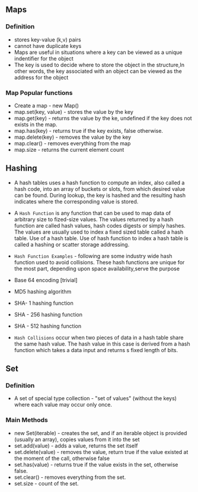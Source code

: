 ## Maps

### Definition
- stores key-value (k,v) pairs
- cannot have duplicate keys
- Maps are useful in situations where a key can be viewed as a unique indentifier for the object 
- The key is used to decide where to store the object in the structure,In other words, the key associated with an object can be viewed as the address for the object

### Map Popular functions
- Create a map - new Map()
- map.set(key, value) - stores the value by the key
- map.get(key) - returns the value by the ke, undefined if the key does not exists in the map.
- map.has(key) - returns true if the key exists, false otherwise.
- map.delete(key) - removes the value by the key
- map.clear() - removes everything from the map
- map.size - returns the current element count




## Hashing 
- A hash tables uses a hash function to compute an index, also called a hash code, into an array of buckets or slots, from which desired value can be found. During lookup, the key is hashed and the resulting hash indicates where the corresponding value is stored.
- A `Hash Function` is any function that can be used to map data of arbitrary size to fized-size values. The values returned by a hash function are called hash values, hash codes digests or simply hashes. The values are usually used to index a fixed sized table called a hash table. Use of a hash table. Use of hash function to index a hash table is called a hashing or scatter storage addressing.

- `Hash Function Examples` - following are some industry wide hash function used to avoid collisions. These hash functions are unique for the most part, depending upon space availability,serve the purpose
- Base 64 encoding [trivial]
- MD5 hashing algorithm
- SHA- 1 hashing function
- SHA - 256 hashing function
- SHA - 512 hashing function


- `Hash Collisions` occur when two pieces of data in a hash table share the same hash value. The hash value in this case is derived from a hash function which takes a data input and returns s fixed length of bits.


## Set

### Definition
- A set of special type collection - "set of values" (without the keys) where each value may occur only once.

### Main Methods
- new Set(iterable) - creates the set, and if an iterable object is provided (usually an array), copies values from it into the set
- set.add(value) - adds a value, returns the set itself
- set.delete(value) - removes the value, return true if the value existed at the moment of the call, otherwise false
- set.has(value) - returns true if the value exists in the set, otherwise false.
- set.clear() - removes everything from the set.
- set.size - count of the set.